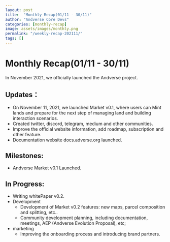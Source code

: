 ```yaml
---
layout: post
title:  "Monthly Recap(01/11 - 30/11)"
author: "Andverse Core Devs"
categories: [monthly-recap]
image: assets/images/monthly.png
permalink: "/weekly-recap-202111/"
tags: []
---
```


# Monthly Recap(01/11 - 30/11)

In November 2021, we officially launched the Andverse project.

## Updates：
- On November 11, 2021, we launched Market v0.1, where users can Mint lands and prepare for the next step of managing land and building interaction scenarios.
- Created twitter, discord, telegram, medium and other communities.
- Improve the official website information, add roadmap, subscription and other feature.
- Documentation website docs.adverse.org launched.

## Milestones:

* Andverse Market v0.1 Launched.


## In Progress:
- Writing whitePaper v0.2.
- Development
    - Development of Market v0.2 features: new maps, parcel composition and splitting, etc..
    - Community development planning, including documentation, meetings, AEP (Andverse Evolution Proposal), etc;
- marketing
    - Improving the onboarding process and introducing brand partners.
